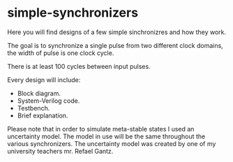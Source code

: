 # simple-synchronizers
Here you will find designs of a few simple sinchronizres and how they work. 

The goal is to synchronize a single pulse from two different clock domains, the width of pulse is one clock cycle.

There is at least 100 cycles between input pulses.

Every design will include:
* Block diagram.
* System-Verilog code.
* Testbench.
* Brief explanation.

Please note that in order to simulate meta-stable states I used an uncertainty model. The model in use will be the same throughout the various synchronizers.
The uncertainty model was created by one of my university teachers mr. Refael Gantz.

